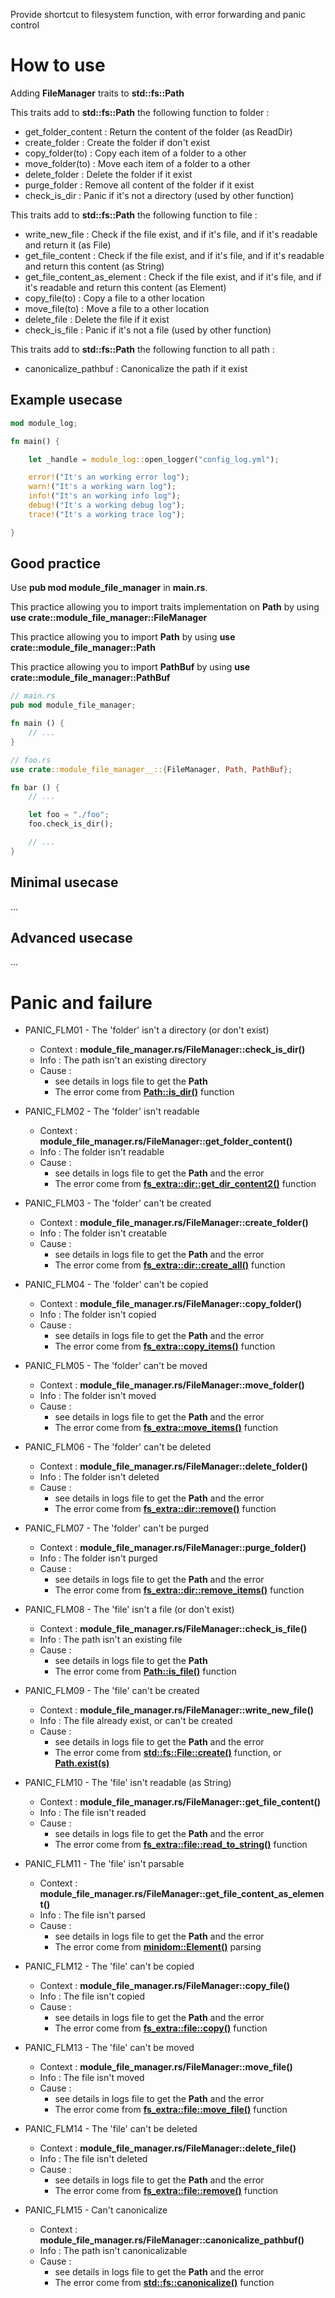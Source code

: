 Provide shortcut to filesystem function, with error forwarding and panic control

# How to use

Adding __FileManager__ traits to __std::fs::Path__

This traits add to __std::fs::Path__ the following function to folder :

* get_folder_content : Return the content of the folder (as ReadDir)
* create_folder : Create the folder if don't exist
* copy_folder(to) : Copy each item of a folder to a other
* move_folder(to) : Move each item of a folder to a other
* delete_folder : Delete the folder if it exist
* purge_folder : Remove all content of the folder if it exist
* check_is_dir : Panic if it's not a directory (used by other function)

This traits add to __std::fs::Path__ the following function to file :

* write_new_file : Check if the file exist, and if it's file, and if it's readable and return it (as File)
* get_file_content : Check if the file exist, and if it's file, and if it's readable and return this content (as String)
* get_file_content_as_element : Check if the file exist, and if it's file, and if it's readable and return this content (as Element)
* copy_file(to) : Copy a file to a other location
* move_file(to) : Move a file to a other location
* delete_file : Delete the file if it exist
* check_is_file : Panic if it's not a file (used by other function)

This traits add to __std::fs::Path__ the following function to all path :

* canonicalize_pathbuf : Canonicalize the path if it exist

## Example usecase

```rust
mod module_log;

fn main() {

    let _handle = module_log::open_logger("config_log.yml");

    error!("It's an working error log");
    warn!("It's a working warn log");
    info!("It's an working info log");
    debug!("It's a working debug log");
    trace!("It's a working trace log");

}
```

## Good practice

Use __pub mod module_file_manager__ in __main.rs__.

This practice allowing you to import traits implementation on __Path__ by using __use crate::module_file_manager::FileManager__

This practice allowing you to import __Path__ by using __use crate::module_file_manager::Path__

This practice allowing you to import __PathBuf__ by using __use crate::module_file_manager::PathBuf__

```rust
// main.rs
pub mod module_file_manager;

fn main () {
    // ...
}
```

```rust
// foo.rs
use crate::module_file_manager__::{FileManager, Path, PathBuf};

fn bar () {
    // ...

    let foo = "./foo";
    foo.check_is_dir();

    // ...
}

```

## Minimal usecase

...

## Advanced usecase

...

# Panic and failure

* PANIC_FLM01 - The 'folder' isn't a directory (or don't exist)
    * Context : __module_file_manager.rs/FileManager::check_is_dir()__
    * Info : The path isn't an existing directory
    * Cause :
        * see details in logs file to get the __Path__
        * The error come from [__Path::is_dir()__](https://doc.rust-lang.org/std/path/struct.Path.html#method.is_dir) function

* PANIC_FLM02 - The 'folder' isn't readable
    * Context : __module_file_manager.rs/FileManager::get_folder_content()__
    * Info : The folder isn't readable
    * Cause :
        * see details in logs file to get the __Path__ and the error
        * The error come from [__fs_extra::dir::get_dir_content2()__](https://docs.rs/fs_extra/latest/fs_extra/dir/fn.get_dir_content2.html) function

* PANIC_FLM03 - The 'folder' can't be created
    * Context : __module_file_manager.rs/FileManager::create_folder()__
    * Info : The folder isn't creatable
    * Cause :
        * see details in logs file to get the __Path__ and the error
        * The error come from [__fs_extra::dir::create_all()__](https://docs.rs/fs_extra/latest/fs_extra/dir/fn.create_all.html) function

* PANIC_FLM04 - The 'folder' can't be copied
    * Context : __module_file_manager.rs/FileManager::copy_folder()__
    * Info : The folder isn't copied
    * Cause :
        * see details in logs file to get the __Path__ and the error
        * The error come from [__fs_extra::copy_items()__](https://docs.rs/fs_extra/latest/fs_extra/fn.copy_items.html) function

* PANIC_FLM05 - The 'folder' can't be moved
    * Context : __module_file_manager.rs/FileManager::move_folder()__
    * Info : The folder isn't moved
    * Cause :
        * see details in logs file to get the __Path__ and the error
        * The error come from [__fs_extra::move_items()__](https://docs.rs/fs_extra/latest/fs_extra/fn.move_items.html) function

* PANIC_FLM06 - The 'folder' can't be deleted
    * Context : __module_file_manager.rs/FileManager::delete_folder()__
    * Info : The folder isn't deleted
    * Cause :
        * see details in logs file to get the __Path__ and the error
        * The error come from [__fs_extra::dir::remove()__](https://docs.rs/fs_extra/latest/fs_extra/dir/fn.remove.html) function

* PANIC_FLM07 - The 'folder' can't be purged
    * Context : __module_file_manager.rs/FileManager::purge_folder()__
    * Info : The folder isn't purged
    * Cause :
        * see details in logs file to get the __Path__ and the error
        * The error come from [__fs_extra::dir::remove_items()__](https://docs.rs/fs_extra/latest/fs_extra/fn.remove_items.html) function

* PANIC_FLM08 - The 'file' isn't a file (or don't exist)
    * Context : __module_file_manager.rs/FileManager::check_is_file()__
    * Info : The path isn't an existing file
    * Cause :
        * see details in logs file to get the __Path__
        * The error come from [__Path::is_file()__](https://doc.rust-lang.org/std/path/struct.Path.html#method.is_file) function

* PANIC_FLM09 - The 'file' can't be created
    * Context : __module_file_manager.rs/FileManager::write_new_file()__
    * Info : The file already exist, or can't be created
    * Cause :
        * see details in logs file to get the __Path__ and the error
        * The error come from [__std::fs::File::create()__](https://doc.rust-lang.org/std/fs/struct.File.html#method.create) function, or [__Path.exist(s)__](https://doc.rust-lang.org/std/path/struct.Path.html#method.exists)

* PANIC_FLM10 - The 'file' isn't readable (as String)
    * Context : __module_file_manager.rs/FileManager::get_file_content()__
    * Info : The file isn't readed
    * Cause :
        * see details in logs file to get the __Path__ and the error
        * The error come from [__fs_extra::file::read_to_string()__](https://docs.rs/fs_extra/latest/fs_extra/file/fn.read_to_string.html) function

* PANIC_FLM11 - The 'file' isn't parsable
    * Context : __module_file_manager.rs/FileManager::get_file_content_as_element()__
    * Info : The file isn't parsed
    * Cause :
        * see details in logs file to get the __Path__ and the error
        * The error come from [__minidom::Element()__](https://docs.rs/minidom/latest/minidom/element/struct.Element.html) parsing

* PANIC_FLM12 - The 'file' can't be copied
    * Context : __module_file_manager.rs/FileManager::copy_file()__
    * Info : The file isn't copied
    * Cause :
        * see details in logs file to get the __Path__ and the error
        * The error come from [__fs_extra::file::copy()__](https://docs.rs/fs_extra/latest/fs_extra/file/fn.copy.html) function

* PANIC_FLM13 - The 'file' can't be moved
    * Context : __module_file_manager.rs/FileManager::move_file()__
    * Info : The file isn't moved
    * Cause :
        * see details in logs file to get the __Path__ and the error
        * The error come from [__fs_extra::file::move_file()__](https://docs.rs/fs_extra/latest/fs_extra/file/fn.move_file.html) function

* PANIC_FLM14 - The 'file' can't be deleted
    * Context : __module_file_manager.rs/FileManager::delete_file()__
    * Info : The file isn't deleted
    * Cause :
        * see details in logs file to get the __Path__ and the error
        * The error come from [__fs_extra::file::remove()__](https://docs.rs/fs_extra/latest/fs_extra/file/fn.remove.html) function

* PANIC_FLM15 - Can't canonicalize
    * Context : __module_file_manager.rs/FileManager::canonicalize_pathbuf()__
    * Info : The path isn't canonicalizable
    * Cause :
        * see details in logs file to get the __Path__ and the error
        * The error come from [__std::fs::canonicalize()__](https://doc.rust-lang.org/std/fs/fn.canonicalize.html) function
